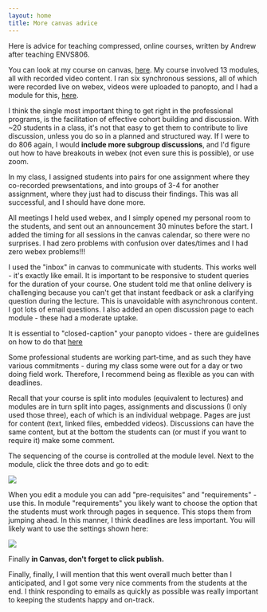 ```yaml
---
layout: home
title: More canvas advice
---
```


Here is advice for teaching compressed, online courses, written by Andrew after teaching ENVS806.

You can look at my course on canvas, [here](https://canvas.usask.ca/courses/1871). My course involved 13 modules, all with recorded video content. I ran six synchronous sessions, all of which were recorded live on webex, videos were uploaded to panopto, and I had a module for this, [here](https://canvas.usask.ca/courses/1871/pages/meeting-4th-september-2020?module_item_id=89382).

I think the single most important thing to get right in the professional programs, is the facilitation of effective cohort building and discussion. With ~20 students in a class, it's not that easy to get them to contribute to live discussion, unless you do so in a planned and structured way. If I were to do 806 again, I would **include more subgroup discussions**, and I'd figure out how to have breakouts in webex (not even sure this is possible), or use zoom.

In my class, I assigned students into pairs for one assignment where they co-recorded prewsentations, and into groups of 3-4 for another assignment, where they just had to discuss their findings. This was all successful, and I should have done more. 

All meetings I held used webex, and I simply opened my personal room to the students, and sent out an announcement 30 minutes before the start. I added the timing for all sessions in the canvas calendar, so there were no surprises. I had zero problems with confusion over dates/times and I had zero webex problems!!! 

I used the "inbox" in canvas to communicate with students. This works well - it's exactly like email. It is important to be responsive to student queries for the duration of your course. One student told me that online delivery is challenging because you can't get that instant feedback or ask a clarifying question during the lecture. This is unavoidable with asynchronous content. I got lots of email questions. I also added an open discussion page to each module - these had a moderate uptake.

It is essential to "closed-caption" your panopto vidoes - there are guidelines on how to do that [here]({{site.baseurl}}/panopto)

Some professional students are working part-time, and as such they have various commitments - during my class some were out for a day or two doing field work. Therefore, I recommend being as flexible as you can with deadlines. 

Recall that your course is split into modules (equivalent to lectures) and modules are in turn split into pages, assignments and discussions (I only used those three), each of which is an individual webpage. Pages are just for content (text, linked files, embedded videos). Discussions can have the same content, but at the bottom the students can (or must if you want to require it) make some comment.

The sequencing of the course is controlled at the module level. Next to the module, click the three dots and go to edit:

![]({{site.baseurl}}/images/Module_edit.png)

When you edit a module you can add "pre-requisites" and "requirements" - use this. In module "requirements" you likely want to choose the option that the students must work through pages in sequence. This stops them from jumping ahead. In this manner, I think deadlines are less important. You will likely want to use the settings shown here:

![]({{site.baseurl}}/images/Module_settings.png)

Finally **in Canvas, don't forget to click publish.**

Finally, finally, I will mention that this went overall much better than I anticipated, and I got some very nice comments from the students at the end. I think responding to emails as quickly as possible was really important to keeping the students happy and on-track.

